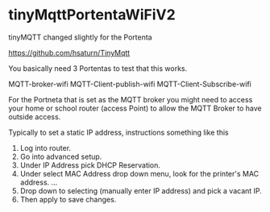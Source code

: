 # tinyMqttPortentaWiFiV2
tinyMQTT changed slightly for the Portenta


https://github.com/hsaturn/TinyMqtt



You basically need 3 Portentas to test that this works. 

MQTT-broker-wifi
MQTT-Client-publish-wifi
MQTT-Client-Subscribe-wifi




For the Portneta that is set as the MQTT broker you might need to access your home or school router (access Point) to allow the MQTT Broker to have outside access.

Typically to set a static IP address, instructions something like this

1. Log into router.
1. Go into advanced setup.
1. Under IP Address pick DHCP Reservation.
1. Under select MAC Address drop down menu, look for the printer's MAC address. ...
1. Drop down to selecting (manually enter IP address) and pick a vacant IP.
1. Then apply to save changes.
